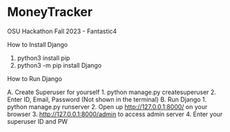 # MoneyTracker
OSU Hackathon Fall 2023 - Fantastic4

How to Install Django

1. python3 install pip
2. python3 -m pip install Django

How to Run Django 

  A. Create Superuser for yourself
    1. python manage.py createsuperuser
    2. Enter ID, Email, Password (Not shown in the terminal)
  B. Run Django
    1. python manage.py runserver
    2. Open up http://127.0.0.1:8000/ on your browser
    3. http://127.0.0.1:8000/admin to access admin server
    4. Enter your superuser ID and PW
    


